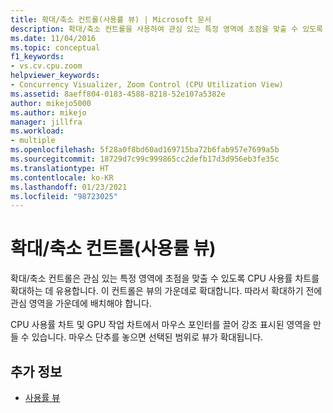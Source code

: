 ```yaml
---
title: 확대/축소 컨트롤(사용률 뷰) | Microsoft 문서
description: 확대/축소 컨트롤을 사용하여 관심 있는 특정 영역에 초점을 맞출 수 있도록 CPU 사용률 차트를 확대하는 방법을 알아봅니다.
ms.date: 11/04/2016
ms.topic: conceptual
f1_keywords:
- vs.cv.cpu.zoom
helpviewer_keywords:
- Concurrency Visualizer, Zoom Control (CPU Utilization View)
ms.assetid: 8aeff804-0183-4588-8218-52e107a5382e
author: mikejo5000
ms.author: mikejo
manager: jillfra
ms.workload:
- multiple
ms.openlocfilehash: 5f28a0f8bd60ad169715ba72b6fab957e7699a5b
ms.sourcegitcommit: 18729d7c99c999865cc2defb17d3d956eb3fe35c
ms.translationtype: HT
ms.contentlocale: ko-KR
ms.lasthandoff: 01/23/2021
ms.locfileid: "98723025"
---
```

# <a name="zoom-control-utilization-view"></a>확대/축소 컨트롤(사용률 뷰)
확대/축소 컨트롤은 관심 있는 특정 영역에 초점을 맞출 수 있도록 CPU 사용률 차트를 확대하는 데 유용합니다. 이 컨트롤은 뷰의 가운데로 확대합니다. 따라서 확대하기 전에 관심 영역을 가운데에 배치해야 합니다.

 CPU 사용률 차트 및 GPU 작업 차트에서 마우스 포인터를 끌어 강조 표시된 영역을 만들 수 있습니다. 마우스 단추를 놓으면 선택된 범위로 뷰가 확대됩니다.

## <a name="see-also"></a>추가 정보
- [사용률 뷰](../profiling/utilization-view.md)